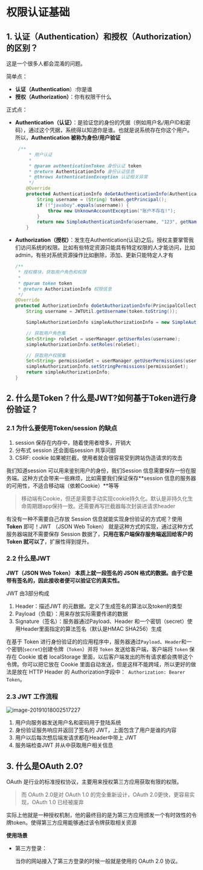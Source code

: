 # 权限认证基础

## 1. 认证（Authentication）和授权（Authorization）的区别？

这是一个很多人都会混淆的问题。

简单点：

- **认证（Authentication**）:你是谁
- **授权（Authorization）**：你有权限干什么

正式点：

- **Authentication（认证）**：是验证您的身份的凭据（例如用户名/用户ID和密码），通过这个凭据，系统得以知道你是谁。也就是说系统存在你这个用户。所以，**Authentication 被称为身份/用户验证**

  ```java
   /**
       * 用户认证
       *
       * @param authenticationToken 身份认证 token
       * @return AuthenticationInfo 身份认证信息
       * @throws AuthenticationException 认证相关异常
       */
      @Override
      protected AuthenticationInfo doGetAuthenticationInfo(AuthenticationToken authenticationToken) throws AuthenticationException {
          String username = (String) token.getPrincipal();
          if (!"javaboy".equals(username)) {
              throw new UnknownAccountException("账户不存在!");
          }
          return new SimpleAuthenticationInfo(username, "123", getName());
      }
  ```

  

- **Authorization（授权）**：发生在Authentication(认证)之后。授权主要掌管我们访问系统的权限。比如有些特定资源只能具有特定权限的人才能访问，比如admin，有些对系统资源操作比如删除，添加、更新只能特定人才有

  ```java
  /**
   * 授权模块，获取用户角色和权限
   *
   * @param token token
   * @return AuthorizationInfo 权限信息
   */
  @Override
  protected AuthorizationInfo doGetAuthorizationInfo(PrincipalCollection token) {
      String username = JWTUtil.getUsername(token.toString());
  
      SimpleAuthorizationInfo simpleAuthorizationInfo = new SimpleAuthorizationInfo();
  
      // 获取用户角色集
      Set<String> roleSet = userManager.getUserRoles(username);
      simpleAuthorizationInfo.setRoles(roleSet);
  
      // 获取用户权限集
      Set<String> permissionSet = userManager.getUserPermissions(username);
      simpleAuthorizationInfo.setStringPermissions(permissionSet);
      return simpleAuthorizationInfo;
  }
  ```

## 2. 什么是Token？什么是JWT?如何基于Token进行身份验证？

### 2.1 为什么要使用Token/session 的缺点

1. session 保存在内存中，随着使用者增多，开销大
2. 分布式 session 还会面临session 共享问题
3. CSRF: cookie 如果被拦截，使用者就会很容易受到跨站伪造请求的攻击

我们知道session 可以用来鉴别用户的身份，我们Session 信息需要保存一份在服务端。这种方式会带来一些麻烦，比如需要我们保证保存**session 信息的服务器的可用性，不适合移动端（依赖Cookie）**等等

>移动端有Cookie，但还是需要手动实现cookie持久化。默认是非持久化生命周期跟app保持一致。还需要再写拦截器每次封装进请求header

有没有一种不需要自己存放 Session 信息就能实现身份验证的方式呢？使用 **Token** 即可！JWT （JSON Web Token） 就是这种方式的实现，通过这种方式服务器端就不需要保存 Session 数据了，**只用在客户端保存服务端返回给客户的 Token 就可以了**，扩展性得到提升。

### 2.2 什么是JWT

**JWT（JSON Web Token）  本质上就一段签名的 JSON 格式的数据。由于它是带有签名的，因此接收者便可以验证它的真实性。**

JWT 由3部分构成

1. Header：描述JWT 的元数据。定义了生成签名的算法以及token的类型
2. Payload（负载）：用来存放实际需要传递的数据
3. Signature（签名）：服务器通过Payload、Header 和一个密钥（secret）使用Header里面指定的算法签名（默认是HMAC SHA256）生成

在基于 Token 进行身份验证的的应用程序中，服务器通过`Payload`、`Header`和一个密钥(`secret`)创建令牌（`Token`）并将 `Token` 发送给客户端，客户端将 `Token` 保存在 Cookie 或者 localStorage 里面，以后客户端发出的所有请求都会携带这个令牌。你可以把它放在 Cookie 里面自动发送，但是这样不能跨域，所以更好的做法是放在 HTTP Header 的 Authorization字段中：` Authorization: Bearer Token`。

### 2.3 JWT 工作流程

![image-20191018002517227](https://gitee.com/zszdevelop/blogimage/raw/master/img/image-20191018002517227.png)

1. 用户向服务器发送用户名和密码用于登陆系统
2. 身份验证服务响应并返回了签名的 JWT，上面包含了用户是谁的内容
3. 用户以后每次想后端发请求都在Header中带上 JWT
4. 服务端检查JWT 并从中获取用户相关信息

## 3. 什么是OAuth 2.0?

OAuth 是行业的标准授权协议，主要用来授权第三方应用获取有限的权限。

>而 OAuth 2.0是对 OAuth 1.0 的完全重新设计，OAuth 2.0更快，更容易实现，OAuth 1.0 已经被废弃

实际上他就是一种授权机制，他的最终目的是为第三方应用颁发一个有时效性的令牌token。使得第三方应用能够通过该令牌获取相关资源

**使用场景**

- 第三方登录：

  当你的网站接入了第三方登录的时候一般就是使用的 OAuth 2.0 协议。